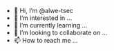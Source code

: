 - 👋 Hi, I’m @alwe-tsec
- 👀 I’m interested in ...
- 🌱 I’m currently learning ...
- 💞️ I’m looking to collaborate on ...
- 📫 How to reach me ...

<!---
alwe-tsec/alwe-tsec is a ✨ special ✨ repository because its `README.md` (this file) appears on your GitHub profile.
You can click the Preview link to take a look at your changes.
--->
